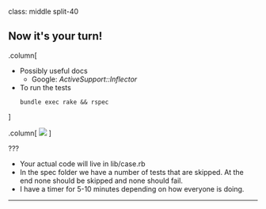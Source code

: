 class: middle split-40
## Now it's your turn!

.column[
- Possibly useful docs
  - Google: _ActiveSupport::Inflector_
- To run the tests
  ```shell
  bundle exec rake && rspec
  ```
]

.column[
![](http://i.giphy.com/qo5oCeOmj9voc.gif)
]

???

- Your actual code will live in lib/case.rb
- In the spec folder we have a number of tests that are skipped. At the end none
  should be skipped and none should fail.
- I have a timer for 5-10 minutes depending on how everyone is doing.
---
